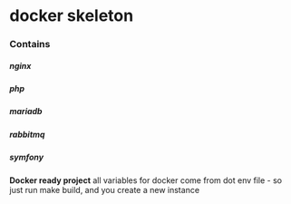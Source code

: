 # docker skeleton

### Contains

##### nginx
##### php
##### mariadb
##### rabbitmq
##### symfony

**Docker ready project**
all variables for docker come from dot env file - so just run make build,
and you create a new instance 

